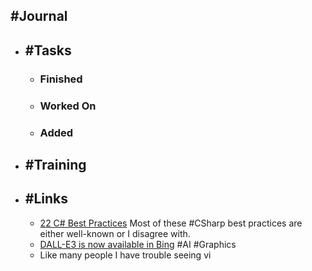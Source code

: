 ## #Journal
- ## #Tasks
	- ### Finished
	- ### Worked On
	- ### Added
- ## #Training
- ## #Links
	- [22 C# Best Practices](https://code-maze.com/csharp-22-best-practices/) Most of these #CSharp best practices are either well-known or I disagree with.
	- [DALL-E3 is now available in Bing](https://www.bing.com/images/create/) #AI #Graphics
	- Like many people I have trouble seeing vi